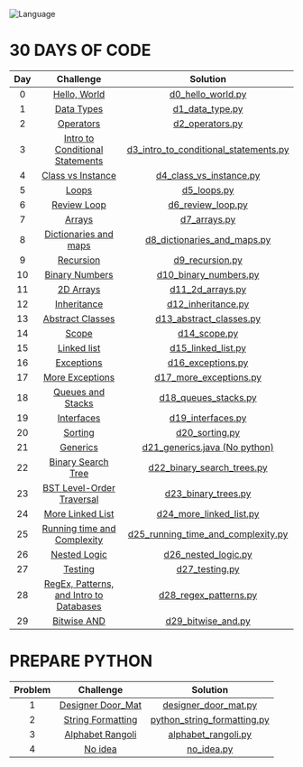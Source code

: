 ![Language](https://img.shields.io/badge/language-python-blue.svg)

# 30 DAYS OF CODE

| Day |                                                Challenge                                              				  |                                                                                           Solution                                                                                                                              									   
|:---:|:---------------------------------------------------------------------------------------------------------------------:|:-----------------------------------------------------------------------------------------------------------------------------------------------------------------------------------------------------------------------------------------------------------------------:|
|  0  | [Hello, World](https://www.hackerrank.com/challenges/30-hello-world/problem?isFullScreen=true)                                  				  | [d0_hello_world.py](https://github.com/JohnPortella/hackerrank-solutions/blob/main/30DaysOfCode/d0_hello_world.py)               									    |											
|  1  | [Data Types](https://www.hackerrank.com/challenges/30-data-types/problem?isFullScreen=true)                                  				  | [d1_data_type.py](https://github.com/JohnPortella/hackerrank-solutions/blob/main/30DaysOfCode/d1_data_types.py)               									    |											
|  2  | [Operators](https://www.hackerrank.com/challenges/30-operators/problem)                                  				           | [d2_operators.py](https://github.com/JohnPortella/hackerrank-solutions/blob/main/30DaysOfCode/d2_operators.py)               									          |		
|  3  | [Intro to Conditional Statements](https://www.hackerrank.com/challenges/30-conditional-statements/problem)   	             | [d3_intro_to_conditional_statements.py](https://github.com/JohnPortella/hackerrank-solutions/blob/main/30DaysOfCode/d3_intro_to_conditional_statements.py)               									          |		
|  4  | [Class vs Instance](https://www.hackerrank.com/challenges/30-class-vs-instance/problem)   	             | [d4_class_vs_instance.py](https://github.com/JohnPortella/hackerrank-solutions/blob/main/30DaysOfCode/d4_class_vs_instance.py)               									          |		
|  5  | [Loops](https://www.hackerrank.com/challenges/30-loops/problem)   	             | [d5_loops.py](https://github.com/JohnPortella/hackerrank-solutions/blob/main/30DaysOfCode/d5_loops.py)               									          |	
|  6  | [Review Loop](https://www.hackerrank.com/challenges/30-review-loop/problem)   	             | [d6_review_loop.py](https://github.com/JohnPortella/hackerrank-solutions/blob/main/30DaysOfCode/d6_review_loop.py)               									          |	
|  7  | [Arrays](https://www.hackerrank.com/challenges/30-arrays/problem)   	             | [d7_arrays.py](https://github.com/JohnPortella/hackerrank-solutions/blob/main/30DaysOfCode/d7_arrays.py)               									          |	
|  8  | [Dictionaries and maps](https://www.hackerrank.com/challenges/30-dictionaries-and-maps/problem)   	             | [d8_dictionaries_and_maps.py](https://github.com/JohnPortella/hackerrank-solutions/blob/main/30DaysOfCode/d8_dictionaries_and_maps.py)               									          |	
|  9  | [Recursion](https://www.hackerrank.com/challenges/30-recursion/problem)   	             | [d9_recursion.py](https://github.com/JohnPortella/hackerrank-solutions/blob/main/30DaysOfCode/d9_recursion.py)               									          |	
|  10  | [Binary Numbers](https://www.hackerrank.com/challenges/30-binary-numbers/problem)   	             | [d10_binary_numbers.py](https://github.com/JohnPortella/hackerrank-solutions/blob/main/30DaysOfCode/d10_binary_numbers.py)               									          |	
|  11  | [2D Arrays](https://www.hackerrank.com/challenges/30-2d-arrays/problem)   	             | [d11_2d_arrays.py](https://github.com/JohnPortella/hackerrank-solutions/blob/main/30DaysOfCode/d11_2d_arrays.py)               									          |	
|  12  | [Inheritance](https://www.hackerrank.com/challenges/30-inheritance/problem)   	             | [d12_inheritance.py](https://github.com/JohnPortella/hackerrank-solutions/blob/main/30DaysOfCode/d12_inheritance.py)               									          |	
|  13  | [Abstract Classes](https://www.hackerrank.com/challenges/30-abstract-classes/problem)   	             | [d13_abstract_classes.py](https://github.com/JohnPortella/hackerrank-solutions/blob/main/30DaysOfCode/d13_abstract_classes.py)               									          |	
|  14  | [Scope](https://www.hackerrank.com/challenges/30-scope/problem)   	             | [d14_scope.py](https://github.com/JohnPortella/hackerrank-solutions/blob/main/30DaysOfCode/d14_scope.py)               									          |	
|  15  | [Linked list](https://www.hackerrank.com/challenges/30-linked-list/problem)   	             | [d15_linked_list.py](https://github.com/JohnPortella/hackerrank-solutions/blob/main/30DaysOfCode/d15_linked_list.py)               									          |	
|  16  | [Exceptions](https://www.hackerrank.com/challenges/30-exceptions-string-to-integer/problem)   	             | [d16_exceptions.py](https://github.com/JohnPortella/hackerrank-solutions/blob/main/30DaysOfCode/d16_exceptions.py)               									          |	
|  17  | [More Exceptions](https://www.hackerrank.com/challenges/30-more-exceptions/problem)   	             | [d17_more_exceptions.py](https://github.com/JohnPortella/hackerrank-solutions/blob/main/30DaysOfCode/d17_more_exceptions.py)               									          |	
|  18  | [Queues and Stacks](https://www.hackerrank.com/challenges/30-queues-stacks/problem)   	             | [d18_queues_stacks.py](https://github.com/JohnPortella/hackerrank-solutions/blob/main/30DaysOfCode/d18_queues_stacks.py)               									          |	
|  19  | [Interfaces](https://www.hackerrank.com/challenges/30-interfaces/problem)   	             | [d19_interfaces.py](https://github.com/JohnPortella/hackerrank-solutions/blob/main/30DaysOfCode/d19_interfaces.py)               									          |	
|  20  | [Sorting](https://www.hackerrank.com/challenges/30-sorting/problem)   	             | [d20_sorting.py](https://github.com/JohnPortella/hackerrank-solutions/blob/main/30DaysOfCode/d20_sorting.py)               									          |	
|  21  | [Generics](https://www.hackerrank.com/challenges/30-generics/problem)   	             | [d21_generics.java (No python)](https://github.com/JohnPortella/hackerrank-solutions/blob/main/30DaysOfCode/d21_generics.java)               									          |	
|  22  | [Binary Search Tree](https://www.hackerrank.com/challenges/30-binary-search-trees/problem)   	             | [d22_binary_search_trees.py](https://github.com/JohnPortella/hackerrank-solutions/blob/main/30DaysOfCode/d22_binary_search_trees.py)               									          |	
|  23  | [BST Level-Order Traversal](https://www.hackerrank.com/challenges/30-binary-trees/problem)   	             | [d23_binary_trees.py](https://github.com/JohnPortella/hackerrank-solutions/blob/main/30DaysOfCode/d23_binary_trees.py)               									          |	
|  24  | [More Linked List](https://www.hackerrank.com/challenges/30-linked-list-deletion/problem)   	             | [d24_more_linked_list.py](https://github.com/JohnPortella/hackerrank-solutions/blob/main/30DaysOfCode/d24_more_linked_list.py)               									          |	
|  25  | [Running time and Complexity](https://www.hackerrank.com/challenges/30-running-time-and-complexity/problem)   	             | [d25_running_time_and_complexity.py](https://github.com/JohnPortella/hackerrank-solutions/blob/main/30DaysOfCode/d25_running_time_and_complexity.py)               									          |
|  26  | [Nested Logic](https://www.hackerrank.com/challenges/30-nested-logic/problem)   	             | [d26_nested_logic.py](https://github.com/JohnPortella/hackerrank-solutions/blob/main/30DaysOfCode/d26_nested_logic.py)               									          |
|  27  | [Testing](https://www.hackerrank.com/challenges/30-testing/problem)   	             | [d27_testing.py](https://github.com/JohnPortella/hackerrank-solutions/blob/main/30DaysOfCode/d27_testing.py)               									          |
|  28  | [RegEx, Patterns, and Intro to Databases](https://www.hackerrank.com/challenges/30-regex-patterns/problem)   	             | [d28_regex_patterns.py](https://github.com/JohnPortella/hackerrank-solutions/blob/main/30DaysOfCode/d28_regex_patterns.py)               									          |
|  29  | [Bitwise AND](https://www.hackerrank.com/challenges/30-bitwise-and/problem)   	             | [d29_bitwise_and.py](https://github.com/JohnPortella/hackerrank-solutions/blob/main/30DaysOfCode/d29_bitwise_and.py)               									          |

# PREPARE PYTHON

| Problem |                                                Challenge                                              				  |                                                                                           Solution                                                                                                                              									   
|:---:|:---------------------------------------------------------------------------------------------------------------------:|:-----------------------------------------------------------------------------------------------------------------------------------------------------------------------------------------------------------------------------------------------------------------------:|
|  1  | [Designer Door_Mat](https://www.hackerrank.com/challenges/designer-door-mat/problem)                                  				  | [designer_door_mat.py](https://github.com/JohnPortella/hackerrank-solutions/blob/main/Prepare/designer_door_mat.py)               									    |			
|  2  | [String Formatting](https://www.hackerrank.com/challenges/python-string-formatting/problem)                                  				  | [python_string_formatting.py](https://github.com/JohnPortella/hackerrank-solutions/blob/main/Prepare/python_string_formatting.py)               									    |			
|  3  | [Alphabet Rangoli](https://www.hackerrank.com/challenges/alphabet-rangoli/problem)                                  				  | [alphabet_rangoli.py](https://github.com/JohnPortella/hackerrank-solutions/blob/main/Prepare/alphabet_rangoli.py)               									    |		
|  4  | [No idea](https://www.hackerrank.com/challenges/no-idea/problem)                                  				  | [no_idea.py](https://github.com/JohnPortella/hackerrank-solutions/blob/main/Prepare/no_idea.py)               									    |		
